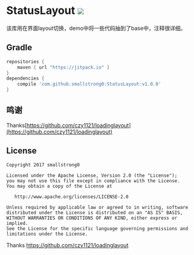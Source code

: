 # StatusLayout [![](https://jitpack.io/v/smallstrong0/StatusLayout.svg)](https://jitpack.io/#smallstrong0/StatusLayout)

该库用在界面layout切换，demo中将一些代码抽到了base中，注释很详细。

## Gradle

``` groovy
repositories {
    maven { url "https://jitpack.io" }
}
dependencies {
    compile 'com.github.smallstrong0:StatusLayout:v1.0.0'
}
```
## 鸣谢
Thanks[https://github.com/czy1121/loadinglayout](https://github.com/czy1121/loadinglayout)

## License

```
Copyright 2017 smallstrong0

Licensed under the Apache License, Version 2.0 (the "License");
you may not use this file except in compliance with the License.
You may obtain a copy of the License at

   http://www.apache.org/licenses/LICENSE-2.0

Unless required by applicable law or agreed to in writing, software
distributed under the License is distributed on an "AS IS" BASIS,
WITHOUT WARRANTIES OR CONDITIONS OF ANY KIND, either express or implied.
See the License for the specific language governing permissions and
limitations under the License.
```

Thanks https://github.com/czy1121/loadinglayout